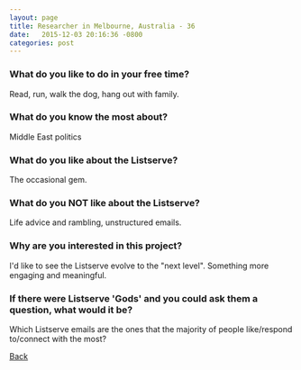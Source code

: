 ```yaml
---
layout: page
title: Researcher in Melbourne, Australia - 36
date:   2015-12-03 20:16:36 -0800
categories: post
---
```


### What do you like to do in your free time?
<p>Read, run, walk the dog, hang out with family.</p>

### What do you know the most about?
<p>Middle East politics</p>

### What do you like about the Listserve?
<p>The occasional gem.</p>

### What do you NOT like about the Listserve?
<p>Life advice and rambling, unstructured emails.</p>

### Why are you interested in this project?
<p>I'd like to see the Listserve evolve to the "next level". Something more engaging and meaningful.</p>

### If there were Listserve 'Gods' and you could ask them a question, what would it be?
<p>Which Listserve emails are the ones that the majority of people like/respond to/connect with the most?</p>

[Back][1]

[1]: /responders/all